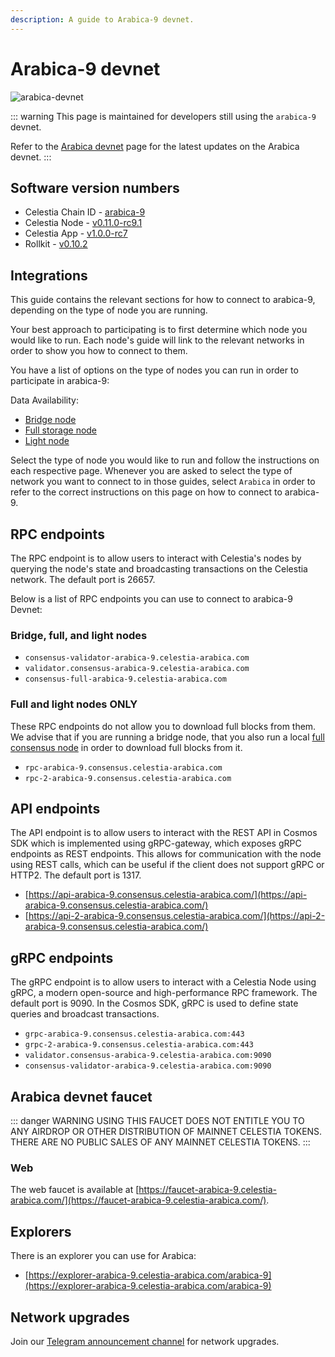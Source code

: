 ```yaml
---
description: A guide to Arabica-9 devnet.
---
```


# Arabica-9 devnet

![arabica-devnet](/img/arabica-devnet.png)

::: warning
This page is maintained for developers still using the `arabica-9` devnet.

Refer to the [Arabica devnet](./arabica-devnet.md) page for the latest
updates on the Arabica devnet.
:::

## Software version numbers

- Celestia Chain ID - [arabica-9](https://github.com/celestiaorg/networks/tree/master/arabica-9)
- Celestia Node - [v0.11.0-rc9.1](https://github.com/celestiaorg/celestia-node/releases/tag/v0.11.0-rc9.1)
- Celestia App - [v1.0.0-rc7](https://github.com/celestiaorg/celestia-app/releases/tag/v1.0.0-rc7)
- Rollkit - [v0.10.2](https://github.com/rollkit/rollkit/releases/tag/v0.10.2)

## Integrations

This guide contains the relevant sections for how to connect to arabica-9,
depending on the type of node you are running.

Your best approach to participating is to first determine which node
you would like to run. Each node's guide will link to the relevant networks
in order to show you how to connect to them.

You have a list of options on the type of nodes you can run in order to
participate in arabica-9:

Data Availability:

- [Bridge node](./bridge-node.md)
- [Full storage node](./full-storage-node.md)
- [Light node](./light-node.md)

Select the type of node you would like to run and follow the instructions
on each respective page. Whenever you are asked to select the type of network
you want to connect to in those guides, select `Arabica` in order to refer
to the correct instructions on this page on how to connect to arabica-9.

## RPC endpoints

The RPC endpoint is to allow users to interact with Celestia's nodes by
querying the node's state and broadcasting transactions on the
Celestia network. The default port is 26657.

Below is a list of RPC endpoints you can use to connect to arabica-9 Devnet:

### Bridge, full, and light nodes

- `consensus-validator-arabica-9.celestia-arabica.com`
- `validator.consensus-arabica-9.celestia-arabica.com`
- `consensus-full-arabica-9.celestia-arabica.com`

### Full and light nodes ONLY

These RPC endpoints do not allow you to download full blocks from
them. We advise that if you are running a bridge node, that you also
run a local [full consensus node](./consensus-node.md)
in order to download full blocks from it.

- `rpc-arabica-9.consensus.celestia-arabica.com`
- `rpc-2-arabica-9.consensus.celestia-arabica.com`

## API endpoints

The API endpoint is to allow users to interact with the REST API in Cosmos
SDK which is implemented using gRPC-gateway, which exposes gRPC endpoints
as REST endpoints. This allows for communication with the node using REST
calls, which can be useful if the client does not support gRPC or HTTP2.
The default port is 1317.

- [https://api-arabica-9.consensus.celestia-arabica.com/](https://api-arabica-9.consensus.celestia-arabica.com/)
- [https://api-2-arabica-9.consensus.celestia-arabica.com/](https://api-2-arabica-9.consensus.celestia-arabica.com/)

## gRPC endpoints

The gRPC endpoint is to allow users to interact with a Celestia Node using
gRPC, a modern open-source and high-performance RPC framework. The default
port is 9090. In the Cosmos SDK, gRPC is used to define state queries and
broadcast transactions.

- `grpc-arabica-9.consensus.celestia-arabica.com:443`
- `grpc-2-arabica-9.consensus.celestia-arabica.com:443`
- `validator.consensus-arabica-9.celestia-arabica.com:9090`
- `consensus-validator-arabica-9.celestia-arabica.com:9090`

## Arabica devnet faucet

::: danger WARNING
USING THIS FAUCET DOES NOT ENTITLE YOU TO ANY AIRDROP OR OTHER DISTRIBUTION OF
MAINNET CELESTIA TOKENS. THERE ARE NO PUBLIC SALES OF ANY MAINNET CELESTIA
TOKENS.
:::

### Web

The web faucet is available at [https://faucet-arabica-9.celestia-arabica.com/](https://faucet-arabica-9.celestia-arabica.com/).

## Explorers

There is an explorer you can use for Arabica:

- [https://explorer-arabica-9.celestia-arabica.com/arabica-9](https://explorer-arabica-9.celestia-arabica.com/arabica-9)

## Network upgrades

Join our [Telegram announcement channel](https://t.me/+smSFIA7XXLU4MjJh)
for network upgrades.

